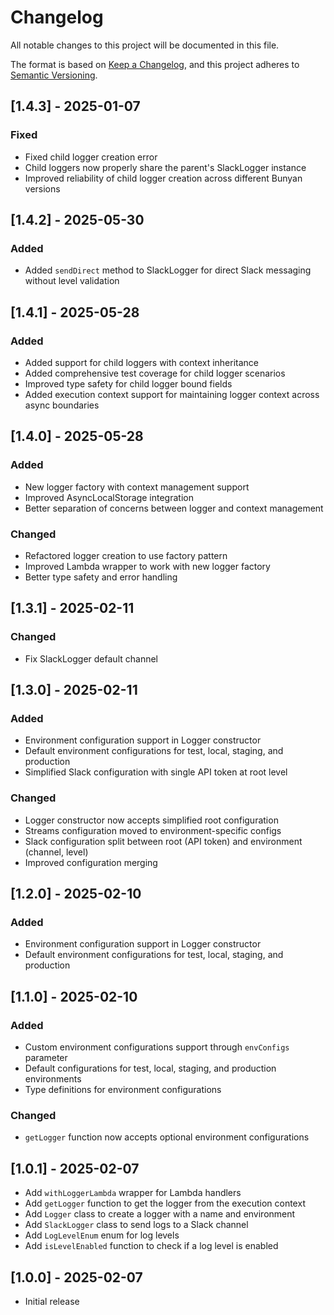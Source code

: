 # Changelog

All notable changes to this project will be documented in this file.

The format is based on [Keep a Changelog](https://keepachangelog.com/en/1.0.0/),
and this project adheres to [Semantic Versioning](https://semver.org/spec/v2.0.0.html).

## [1.4.3] - 2025-01-07

### Fixed

- Fixed child logger creation error
- Child loggers now properly share the parent's SlackLogger instance
- Improved reliability of child logger creation across different Bunyan versions

## [1.4.2] - 2025-05-30

### Added

- Added `sendDirect` method to SlackLogger for direct Slack messaging without level validation

## [1.4.1] - 2025-05-28

### Added

- Added support for child loggers with context inheritance
- Added comprehensive test coverage for child logger scenarios
- Improved type safety for child logger bound fields
- Added execution context support for maintaining logger context across async boundaries

## [1.4.0] - 2025-05-28

### Added

- New logger factory with context management support
- Improved AsyncLocalStorage integration
- Better separation of concerns between logger and context management

### Changed

- Refactored logger creation to use factory pattern
- Improved Lambda wrapper to work with new logger factory
- Better type safety and error handling

## [1.3.1] - 2025-02-11

### Changed

- Fix SlackLogger default channel

## [1.3.0] - 2025-02-11

### Added

- Environment configuration support in Logger constructor
- Default environment configurations for test, local, staging, and production
- Simplified Slack configuration with single API token at root level

### Changed

- Logger constructor now accepts simplified root configuration
- Streams configuration moved to environment-specific configs
- Slack configuration split between root (API token) and environment (channel, level)
- Improved configuration merging

## [1.2.0] - 2025-02-10

### Added

- Environment configuration support in Logger constructor
- Default environment configurations for test, local, staging, and production

## [1.1.0] - 2025-02-10

### Added

- Custom environment configurations support through `envConfigs` parameter
- Default configurations for test, local, staging, and production environments
- Type definitions for environment configurations

### Changed

- `getLogger` function now accepts optional environment configurations

## [1.0.1] - 2025-02-07

- Add `withLoggerLambda` wrapper for Lambda handlers
- Add `getLogger` function to get the logger from the execution context
- Add `Logger` class to create a logger with a name and environment
- Add `SlackLogger` class to send logs to a Slack channel
- Add `LogLevelEnum` enum for log levels
- Add `isLevelEnabled` function to check if a log level is enabled

## [1.0.0] - 2025-02-07

- Initial release
